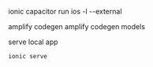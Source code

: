 ionic capacitor run ios -l --external

amplify codegen
amplify codegen models

serve local app
```
ionic serve
```

